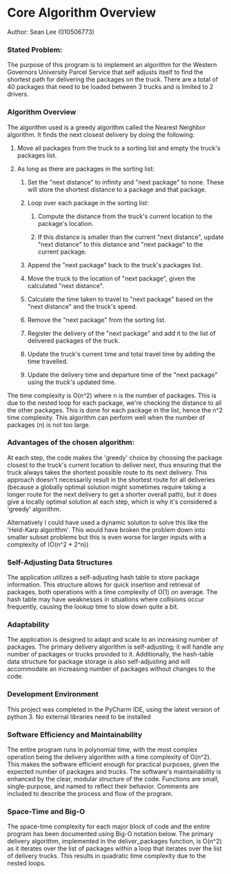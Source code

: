 # Core Algorithm Overview

Author: Sean Lee (010506773)

### Stated Problem:

The purpose of this program is to implement an algorithm for the Western Governors University Parcel Service that self adjusts itself
to find the shortest path for delivering the packages on the truck. There are a total of 40 packages that need to be loaded between 3 trucks
and is limited to 2 drivers. 

### Algorithm Overview

The algorithm used is a greedy algorithm called the Nearest Neighbor algorithm. It finds the next closest delivery by doing the following:

1. Move all packages from the truck to a sorting list and empty the truck's packages list.

2. As long as there are packages in the sorting list:
    1. Set the "next distance" to infinity and "next package" to none. These will store the shortest distance to a package and that package.
  
    2. Loop over each package in the sorting list:
        1. Compute the distance from the truck's current location to the package's location.
      
        2. If this distance is smaller than the current "next distance", update "next distance" to this distance and "next package" to the current package.
  
    3. Append the "next package" back to the truck's packages list.
   
    4. Move the truck to the location of "next package", given the calculated "next distance".
   
    5. Calculate the time taken to travel to "next package" based on the "next distance" and the truck's speed.
   
    6. Remove the "next package" from the sorting list.
   
    7. Register the delivery of the "next package" and add it to the list of delivered packages of the truck.
   
    8. Update the truck's current time and total travel time by adding the time travelled.
   
    9. Update the delivery time and departure time of the "next package" using the truck's updated time.

The time complexity is O(n^2) where n is the number of packages. This is due to the nested loop for each package, 
we're checking the distance to all the other packages. This is done for each package in the list, hence the n^2 time complexity. 
This algorithm can perform well when the number of packages (n) is not too large.

### Advantages of the chosen algorithm:

At each step, the code makes the 'greedy' choice by choosing the package closest to the truck's current location to deliver next, thus ensuring that the truck always takes the shortest possible route to its next delivery.
This approach doesn't necessarily result in the shortest route for all deliveries (because a globally optimal solution might sometimes require taking a longer route for the next delivery to get a shorter overall path), 
but it does give a locally optimal solution at each step, which is why it's considered a 'greedy' algorithm.

Alternatively I could have used a dynamic solution to solve this like the 'Held-Karp algorithm'. This would have broken the 
problem down into smaller subset problems but this is even worse for larger inputs with a complexity of (O(n^2 * 2^n))

### Self-Adjusting Data Structures

The application utilizes a self-adjusting hash table to store package information. This structure allows for quick insertion and retrieval of packages, both operations with a time complexity of O(1) on average.
The hash table may have weaknesses in situations where collisions occur frequently, causing the lookup time to slow down quite a bit. 

### Adaptability
The application is designed to adapt and scale to an increasing number of packages. The primary delivery algorithm is 
self-adjusting; it will handle any number of packages or trucks provided to it. Additionally, the hash-table data structure for package storage is also self-adjusting and will accommodate an increasing number of packages without changes to the code.

### Development Environment

This project was completed in the PyCharm IDE, using the latest version of python 3. No external libraries need to be installed

### Software Efficiency and Maintainability

The entire program runs in polynomial time, with the most complex operation being the delivery algorithm with a time complexity of O(n^2). This makes the software efficient enough for practical purposes, given the expected number of packages and trucks.
The software's maintainability is enhanced by the clear, modular structure of the code. Functions are small, single-purpose, and named to reflect their behavior. Comments are included to describe the process and flow of the program.

### Space-Time and Big-O
The space-time complexity for each major block of code and the entire program has been documented using Big-O notation below.
The primary delivery algorithm, implemented in the deliver_packages function, is O(n^2) as it iterates over
the list of packages within a loop that iterates over the list of delivery trucks. This results in quadratic time complexity due to the nested loops.